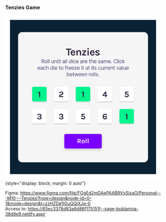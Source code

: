 ### Tenzies Game

![preview](Preview.png){style="display: block; margin: 0 auto"}

Figma: https://www.figma.com/file/FGgEd2mDAePAAB9VvSizaO/Personal---M10---Tenzies?type=design&node-id=0-1&mode=design&t=zzHZDe1IGuQQiXJq-0 \
Access to: https://65ec3378d83a6d86f175151f--sage-bublanina-38d8e9.netlify.app/

